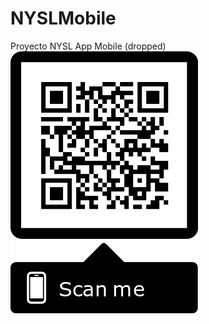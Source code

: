 # NYSLMobile
Proyecto NYSL App Mobile (dropped)
![QR](https://github.com/programming-Regina/NYSLMobile/blob/master/QR-NYSL.png)
